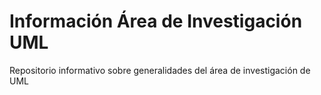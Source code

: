 # Información Área de Investigación UML
Repositorio informativo sobre generalidades del área de investigación de UML
